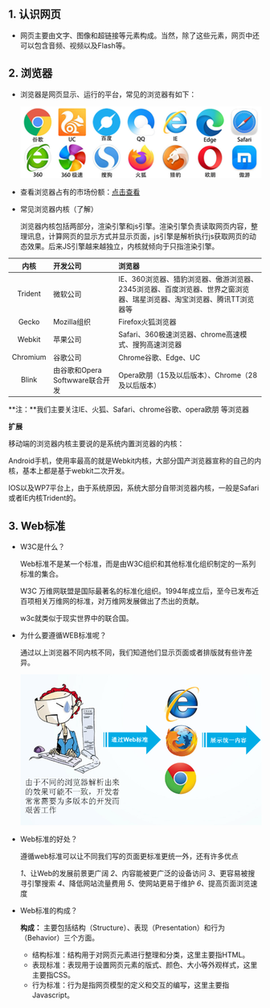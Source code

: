 ## 1. 认识网页

* 网页主要由文字、图像和超链接等元素构成。当然，除了这些元素，网页中还可以包含音频、视频以及Flash等。

## 2. 浏览器

* 浏览器是网页显示、运行的平台，常见的浏览器有如下：

  ![浏览器](imgs/浏览器.png)

* 查看浏览器占有的市场份额：[点击查看](https://tongji.baidu.com/research/site)

* 常见浏览器内核（了解）

  浏览器内核包括两部分，渲染引擎和js引擎。渲染引擎负责读取网页内容，整理讯息，计算网页的显示方式并显示页面，js引擎是解析执行js获取网页的动态效果。后来JS引擎越来越独立，内核就倾向于只指渲染引擎。

| 内核 | 开发公司 | 浏览器 |
| :----: | :---- | :---- |
| Trident | 微软公司 | IE、360浏览器、猎豹浏览器、傲游浏览器、2345浏览器、百度浏览器、世界之窗浏览器、瑞星浏览器、淘宝浏览器、腾讯TT浏览器等 |
| Gecko | Mozilla组织 | Firefox火狐浏览器 |
| Webkit | 苹果公司 | Safari、360极速浏览器、chrome高速模式、搜狗高速浏览器 |
| Chromium | 谷歌公司 | Chrome谷歌、Edge、UC |
| Blink | 由谷歌和Opera Softwware联合开发 | Opera欧朋（15及以后版本）、Chrome（28及以后版本）|

  **注：**我们主要关注IE、火狐、Safari、chrome谷歌、opera欧朋 等浏览器

  **扩展**

  移动端的浏览器内核主要说的是系统内置浏览器的内核：

  Android手机，使用率最高的就是Webkit内核，大部分国产浏览器宣称的自己的内核，基本上都是基于webkit二次开发。

  IOS以及WP7平台上，由于系统原因，系统大部分自带浏览器内核，一般是Safari或者IE内核Trident的。

## 3. Web标准

* W3C是什么？

  Web标准不是某一个标准，而是由W3C组织和其他标准化组织制定的一系列标准的集合。

  W3C 万维网联盟是国际最著名的标准化组织。1994年成立后，至今已发布近百项相关万维网的标准，对万维网发展做出了杰出的贡献。

  w3c就类似于现实世界中的联合国。

* 为什么要遵循WEB标准呢？

  通过以上浏览器不同内核不同，我们知道他们显示页面或者排版就有些许差异。

  ![bz](imgs/bz.png)

* Web标准的好处？

  遵循web标准可以让不同我们写的页面更标准更统一外，还有许多优点

  *1*、让Web的发展前景更广阔 
  *2*、内容能被更广泛的设备访问
  *3*、更容易被搜寻引擎搜索
  *4*、降低网站流量费用
  *5*、使网站更易于维护
  *6*、提高页面浏览速度

* Web标准的构成？

  **构成：** 主要包括结构（Structure）、表现（Presentation）和行为（Behavior）三个方面。

  * 结构标准：结构用于对网页元素进行整理和分类，这里主要指HTML。
  * 表现标准：表现用于设置网页元素的版式、颜色、大小等外观样式，这里主要指CSS。
  * 行为标准：行为是指网页模型的定义和交互的编写，这里主要指Javascript。


